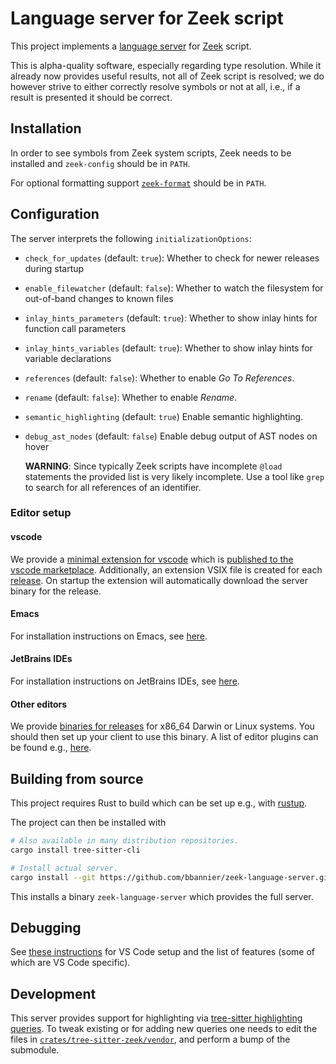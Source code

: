 # Language server for Zeek script

This project implements a
[language server](https://microsoft.github.io/language-server-protocol/)
for [Zeek](https://zeek.org/) script.

This is alpha-quality software, especially regarding type resolution. While it
already now provides useful results, not all of Zeek script is resolved; we do
however strive to either correctly resolve symbols or not at all, i.e., if a
result is presented it should be correct.

## Installation

In order to see symbols from Zeek system scripts, Zeek needs to be installed
and `zeek-config` should be in `PATH`.

For optional formatting support
[`zeek-format`](https://github.com/zeek/zeekscript/) should be in `PATH`.

## Configuration

The server interprets the following `initializationOptions`:

- `check_for_updates` (default: `true`):
  Whether to check for newer releases during startup
- `enable_filewatcher` (default: `false`):
  Whether to watch the filesystem for out-of-band changes to known files
- `inlay_hints_parameters` (default: `true`):
  Whether to show inlay hints for function call parameters
- `inlay_hints_variables` (default: `true`):
  Whether to show inlay hints for variable declarations
- `references` (default: `false`):
  Whether to enable _Go To References_.
- `rename` (default: `false`):
  Whether to enable _Rename_.
- `semantic_highlighting` (default: `true`)
  Enable semantic highlighting.

- `debug_ast_nodes` (default: `false`)
  Enable debug output of AST nodes on hover

  **WARNING**: Since typically Zeek scripts have incomplete `@load` statements
  the provided list is very likely incomplete. Use a tool like `grep` to search
  for all references of an identifier.

### Editor setup

#### vscode

We provide a [minimal extension for
vscode](https://github.com/bbannier/zeek-language-server/tree/main/vscode)
which is [published to the vscode
marketplace](https://marketplace.visualstudio.com/items?itemName=bbannier.zeek-language-server).
Additionally, an extension VSIX file is created for each
[release](https://github.com/bbannier/zeek-language-server/releases). On
startup the extension will automatically download the server binary for the
release.

#### Emacs

For installation instructions on Emacs, see
[here](README.emacs.md).

#### JetBrains IDEs

For installation instructions on JetBrains IDEs, see
[here](README.intellij.md).

#### Other editors

We provide [binaries for
releases](https://github.com/bbannier/zeek-language-server/releases) for x86_64
Darwin or Linux systems. You should then set up your client to use this binary.
A list of editor plugins can be found e.g.,
[here](https://langserver.org/#implementations-client).

## Building from source

This project requires Rust to build which can be set up e.g., with
[rustup](https://rustup.rs).

The project can then be installed with

```sh
# Also available in many distribution repositories.
cargo install tree-sitter-cli

# Install actual server.
cargo install --git https://github.com/bbannier/zeek-language-server.git
```

This installs a binary `zeek-language-server` which provides the full server.

## Debugging

See [these instructions](./DEBUGGING.md) for VS Code setup and the list of
features (some of which are VS Code specific).

## Development

This server provides support for highlighting via [tree-sitter highlighting
queries](https://tree-sitter.github.io/tree-sitter/syntax-highlighting). To
tweak existing or for adding new queries one needs to edit the files in
[`crates/tree-sitter-zeek/vendor`](https://github.com/bbannier/zeek-language-server/tree/main/crates/tree-sitter-zeek/vendor),
and perform a bump of the submodule.
